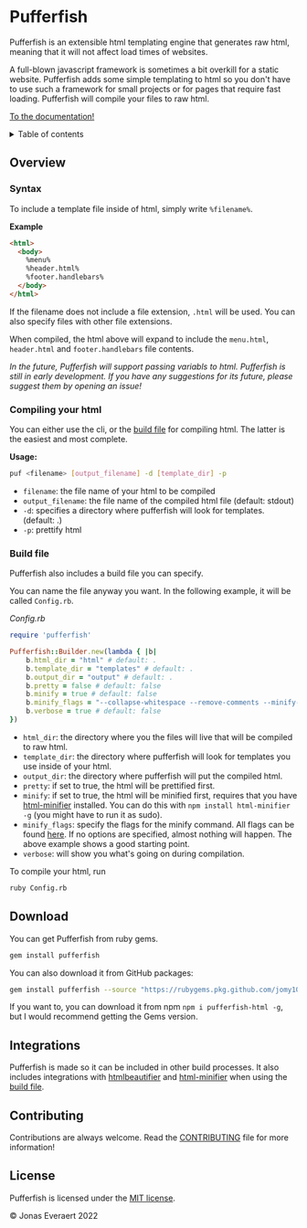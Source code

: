 # Pufferfish

Pufferfish is an extensible html templating engine that generates raw html, meaning that it will not affect load times of websites.

A full-blown javascript framework is sometimes a bit overkill for a static website. Pufferfish adds some simple templating to html so you don't have to use such a framework for small projects or for pages that require fast loading. Pufferfish will compile your files to raw html.

[To the documentation!](https://pufferfish.jonasveraert.be)

<details>
    <summary>Table of contents</summary>

- [Overview](#overview)
    - [Syntax](#syntax)
    - [Compiling html](#compiling-your-html)
    - [Build file](#build-file)
- [Download](#download)
- [Integrations](#integrations)
- [Contributing](#contributing)
- [License](#license)
</details>

## Overview
### Syntax
To include a template file inside of html, simply write `%filename%`.

**Example**
```html
<html>
  <body>
    %menu%
    %header.html%
    %footer.handlebars%
  </body>
</html>
```

If the filename does not include a file extension, `.html` will be used. You can also specify files with other file extensions.

When compiled, the html above will expand to include the `menu.html`, `header.html` and `footer.handlebars` file contents.

*In the future, Pufferfish will support passing variabls to html. Pufferfish is still in early development. If you have any suggestions for its future, please suggest them by opening an issue!*

### Compiling your html
You can either use the cli, or the [build file](#build-file) for compiling html. The latter is the easiest and most complete.

**Usage:**
```bash
puf <filename> [output_filename] -d [template_dir] -p
```

- `filename`: the file name of your html to be compiled
- `output_filename`: the file name of the compiled html file (default: stdout)
- `-d`: specifies a directory where pufferfish will look for templates. (default: .)
- `-p`: prettify html

### Build file
Pufferfish also includes a build file you can specify.

You can name the file anyway you want. In the following example, it will be called `Config.rb`.

*Config.rb*
```ruby
require 'pufferfish'

Pufferfish::Builder.new(lambda { |b|
    b.html_dir = "html" # default: .
    b.template_dir = "templates" # default: .
    b.output_dir = "output" # default: .
    b.pretty = false # default: false
    b.minify = true # default: false
    b.minify_flags = "--collapse-whitespace --remove-comments --minify-css true --minify-js true --case-sensitive" # default: ""
    b.verbose = true # default: false
})
```

- `html_dir`: the directory where you the files will live that will be compiled to raw html.
- `template_dir`: the directory where pufferfish will look for templates you use inside of your html.
- `output_dir`: the directory where pufferfish will put the compiled html.
- `pretty`: if set to true, the html will be prettified first.
- `minify`: if set to true, the html will be minified first, requires that you have [html-minifier](https://github.com/kangax/html-minifier) installed. You can do this with `npm install html-minifier -g` (you might have to run it as sudo).
- `minify_flags`: specify the flags for the minify command. All flags can be found [here](https://github.com/kangax/html-minifier). If no options are specified, almost nothing will happen. The above example shows a good starting point.
- `verbose`: will show you what's going on during compilation.

To compile your html, run
```bash
ruby Config.rb
```

## Download
You can get Pufferfish from ruby gems.
```bash
gem install pufferfish
```

You can also download it from GitHub packages:
```bash
gem install pufferfish --source "https://rubygems.pkg.github.com/jomy10"
```

If you want to, you can download it from npm `npm i pufferfish-html -g`, but I would recommend getting the Gems version.

## Integrations
Pufferfish is made so it can be included in other build processes. It also includes integrations with [htmlbeautifier](https://github.com/threedaymonk/htmlbeautifier) and [html-minifier](https://github.com/kangax/html-minifier) when using the [build file](#build-file).

## Contributing
Contributions are always welcome. Read the [CONTRIBUTING](CONTRIBUTING.md) file for more information!

## License
Pufferfish is licensed under the [MIT license](LICENSE).

© Jonas Everaert 2022
